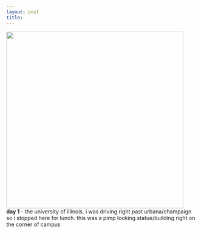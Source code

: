 ```yaml
---
layout: post
title: 
---
```


<a href="images/1.jpg"><img width=466 src="images/1.jpg"/></a><br/>
<b>day 1</b> - the university of illinois. i was driving right past urbana/champaign so i stopped here for lunch. this was a pimp looking statue/building right on the corner of campus
